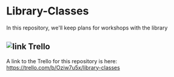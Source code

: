 Library-Classes
===============

In this repository, we'll keep plans for workshops with the library



## ![link](http://img.uptodown.net/icons/trello.png) Trello
A link to the Trello for this repository is here: https://trello.com/b/Oziw7u5x/library-classes
